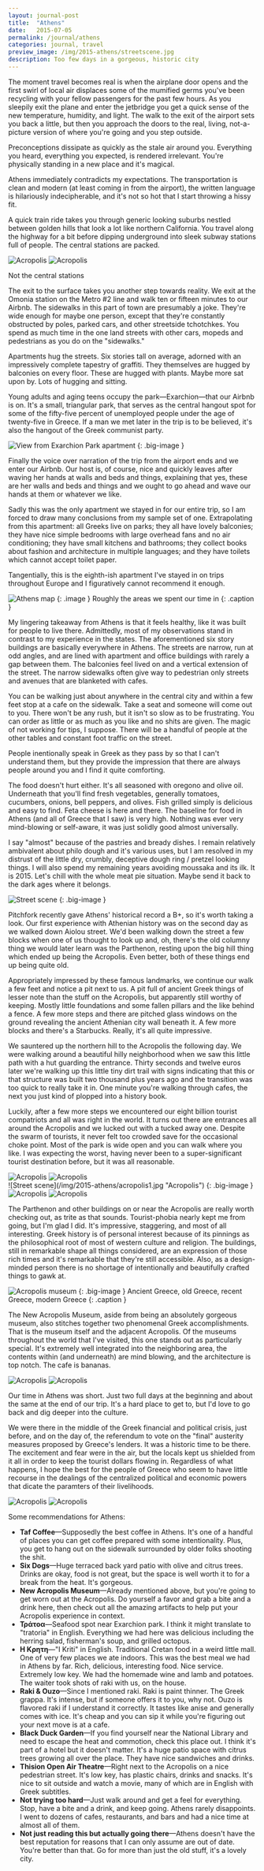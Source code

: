 ```yaml
---
layout: journal-post
title:  "Athens"
date:   2015-07-05
permalink: /journal/athens
categories: journal, travel
preview_image: /img/2015-athens/streetscene.jpg
description: Too few days in a gorgeous, historic city
---
```


The moment travel becomes real is when the airplane door opens and the first swirl of local air displaces some of the mumified germs you've been recycling with your fellow passengers for the past few hours. As you sleepily exit the plane and enter the jetbridge you get a quick sense of the new temperature, humidity, and light. The walk to the exit of the airport sets you back a little, but then you approach the doors to the real, living, not-a-picture version of where you're going and you step outside.

Preconceptions dissipate as quickly as the stale air around you. Everything you heard, everything you expected, is rendered irrelevant. You're physically standing in a new place and it's magical.

Athens immediately contradicts my expectations. The transportation is clean and modern (at least coming in from the airport), the written language is hilariously indecipherable, and it's not so hot that I start throwing a hissy fit.

A quick train ride takes you through generic looking suburbs nestled between golden hills that look a lot like northern California. You travel along the highway for a bit before dipping underground into sleek subway stations full of people. The central stations are packed.

<div class="images-2x2">
  <img src="/img/2015-athens/metro1.jpg" alt="Acropolis">
  <img src="/img/2015-athens/metro2.jpg" alt="Acropolis">
</div>
<p class="caption">Not the central stations</p>

The exit to the surface takes you another step towards reality. We exit at the Omonia station on the Metro #2 line and walk ten or fifteen minutes to our Airbnb. The sidewalks in this part of town are presumably a joke. They're wide enough for maybe one person, except that they're constantly obstructed by poles, parked cars, and other streetside tchotchkes. You spend as much time in the one land streets with other cars, mopeds and pedestrians as you do on the "sidewalks."

Apartments hug the streets. Six stories tall on average, adorned with an impressively complete tapestry of graffiti. They themselves are hugged by balconies on every floor. These are hugged with plants. Maybe more sat upon by. Lots of hugging and sitting.

Young adults and aging teens occupy the park—Exarchion—that our Airbnb is on. It's a small, triangular park, that serves as the central hangout spot for some of the fifty-five percent of unemployed people under the age of twenty-five in Greece. If a man we met later in the trip is to be believed, it's also the hangout of the Greek communist party.

![View from Exarchion Park apartment](/img/2015-athens/exarchion.jpg "View from Exarchion Park apartment")
{: .big-image }


Finally the voice over narration of the trip from the airport ends and we enter our Airbnb. Our host is, of course, nice and quickly leaves after waving her hands at walls and beds and things, explaining that yes, these are her walls and beds and things and we ought to go ahead and wave our hands at them or whatever we like.

Sadly this was the only apartment we stayed in for our entire trip, so I am forced to draw many conclusions from my sample set of one. Extrapolating from this apartment: all Greeks live on parks; they all have lovely balconies; they have nice simple bedrooms with large overhead fans and no air conditioning; they have small kitchens and bathrooms; they collect books about fashion and architecture in multiple languages; and they have toilets which cannot accept toilet paper. 

Tangentially, this is the eighth-ish apartment I've stayed in on trips throughout Europe and I figuratively cannot recommend it enough.

![Athens map](/img/2015-athens/athens-map.png "Athens map")
{: .image }
Roughly the areas we spent our time in
{: .caption }

My lingering takeaway from Athens is that it feels healthy, like it was built for people to live there. Admittedly, most of my observations stand in contrast to my experience in the states. The aforementioned six story buildings are basically everywhere in Athens. The streets are narrow, run at odd angles, and are lined with apartment and office buildings with rarely a gap between them. The balconies feel lived on and a vertical extension of the street. The narrow sidewalks often give way to pedestrian only streets and avenues that are blanketed with cafes.

You can be walking just about anywhere in the central city and within a few feet stop at a cafe on the sidewalk. Take a seat and someone will come out to you. There won't be any rush, but it isn't so slow as to be frustrating. You can order as little or as much as you like and no shits are given. The magic of not working for tips, I suppose. There will be a handful of people at the other tables and constant foot traffic on the street.

People inentionally speak in Greek as they pass by so that I can't understand them, but they provide the impression that there are always people around you and I find it quite comforting.

The food doesn't hurt either. It's all seasoned with oregono and olive oil. Underneath that you'll find fresh vegetables, generally tomatoes, cucumbers, onions, bell peppers, and olives. Fish grilled simply is delicious and easy to find. Feta cheese is here and there. The baseline for food in Athens (and all of Greece that I saw) is very high. Nothing was ever very mind-blowing or self-aware, it was just solidly good almost universally.

I say "almost" because of the pastries and bready dishes. I remain relatively ambivalent about philo dough and it's various uses, but I am resolved in my distrust of the little dry, crumbly, deceptive dough ring / pretzel looking things. I will also spend my remaining years avoiding moussaka and its ilk. It is 2015. Let's chill with the whole meat pie situation. Maybe send it back to the dark ages where it belongs.

![Street scene](/img/2015-athens/streetscene.jpg "Street scene")
{: .big-image }

Pitchfork recently gave Athens' historical record a B+, so it's worth taking a look. Our first experience with Athenian history was on the second day as we walked down Aiolou street. We'd been walking down the street a few blocks when one of us thought to look up and, oh, there's the old columny thing we would later learn was the Parthenon, resting upon the big hill thing which ended up being the Acropolis. Even better, both of these things end up being quite old.

Appropriately impressed by these famous landmarks, we continue our walk a few feet and notice a pit next to us. A pit full of ancient Greek things of lesser note than the stuff on the Acropolis, but apparently still worthy of keeping. Mostly little foundations and some fallen pillars and the like behind a fence. A few more steps and there are pitched glass windows on the ground revealing the ancient Athenian city wall beneath it. A few more blocks and there's a Starbucks. Really, it's all quite impressive.

We sauntered up the northern hill to the Acropolis the following day. We were walking around a beautiful hilly neighborhood when we saw this little path with a hut guarding the entrance. Thirty seconds and twelve euros later we're walking up this little tiny dirt trail with signs indicating that this or that structure was built two thousand plus years ago and the transition was too quick to really take it in. One minute you're walking through cafes, the next you just kind of plopped into a history book.

Luckily, after a few more steps we encountered our eight billion tourist compatriots and all was right in the world. It turns out there are entrances all around the Acropolis and we lucked out with a tucked away one. Despite the swarm of tourists, it never felt too crowded save for the occasional choke point. Most of the park is wide open and you can walk where you like. I was expecting the worst, having never been to a super-significant tourist destination before, but it was all reasonable.

<div class="images-2x2">
  <img src="/img/2015-athens/acropolis2.jpg" alt="Acropolis">
  <img src="/img/2015-athens/acropolis3.jpg" alt="Acropolis">
</div>
![Street scene](/img/2015-athens/acropolis1.jpg "Acropolis")
{: .big-image }
<div class="images-2x2">
  <img src="/img/2015-athens/acropolis4.jpg" alt="Acropolis">
  <img src="/img/2015-athens/acropolis5.jpg" alt="Acropolis">
</div>

The Parthenon and other buildings on or near the Acropolis are really worth checking out, as trite as that sounds. Tourist-phobia nearly kept me from going, but I'm glad I did. It's impressive, staggering, and most of all interesting. Greek history is of personal interest because of its pinnings as the philosophical root of most of western culture and religion. The buildings, still in remarkable shape all things considered, are an expression of those rich times and it's remarkable that they're still accessible. Also, as a design-minded person there is no shortage of intentionally and beautifully crafted things to gawk at.

![Acropolis museum](/img/2015-athens/museum.jpg "Acropolis musem")
{: .big-image }
Ancient Greece, old Greece, recent Greece, modern Greece
{: .caption }

The New Acropolis Museum, aside from being an absolutely gorgeous museum, also stitches together two phenomenal Greek accomplishments. That is the museum itself and the adjacent Acropolis. Of the museums throughout the world that I've visited, this one stands out as particularly special. It's extremely well integrated into the neighboring area, the contents within (and underneath) are mind blowing, and the architecture is top notch. The cafe is bananas.

<div class="images-2x2">
  <img src="/img/2015-athens/streetscene3.jpg" alt="Acropolis">
  <img src="/img/2015-athens/streetscene4.jpg" alt="Acropolis">
</div>

Our time in Athens was short. Just two full days at the beginning and about the same at the end of our trip. It's a hard place to get to, but I'd love to go back and dig deeper into the culture.

We were there in the middle of the Greek financial and political crisis, just before, and on the day of, the referendum to vote on the "final" austerity measures proposed by Greece's lenders. It was a historic time to be there. The excitement and fear were in the air, but the locals kept us shielded from it all in order to keep the tourist dollars flowing in. Regardless of what happens, I hope the best for the people of Greece who seem to have little recourse in the dealings of the centralized political and economic powers that dicate the paramters of their livelihoods.

<div class="images-2x2">
  <img src="/img/2015-athens/streetscene5.jpg" alt="Acropolis">
  <img src="/img/2015-athens/syntagma.jpg" alt="Acropolis">
</div>

Some recommendations for Athens:

- **Taf Coffee**—Supposedly the best coffee in Athens. It's one of a handful of places you can get coffee prepared with some intentionality. Plus, you get to hang out on the sidewalk surrounded by older folks shooting the shit.
- **Six Dogs**—Huge terraced back yard patio with olive and citrus trees. Drinks are okay, food is not great, but the space is well worth it to for a break from the heat. It's gorgeous.
- **New Acropolis Museum**—Already mentioned above, but you're going to get worn out at the Acropolis. Do yourself a favor and grab a bite and a drink here, then check out all the amazing artifacts to help put your Acropolis experience in context.
- **Τράτοα**—Seafood spot near Exarchion park. I think it might translate to "tratoria" in English. Everything we had here was delicious including the herring salad, fisherman's soup, and grilled octopus.
- **Η Κρητη**—"I Kriti" in English. Traditional Cretan food in a weird little mall. One of very few places we ate indoors. This was the best meal we had in Athens by far. Rich, delicious, interesting food. Nice service. Extremely low key. We had the homemade wine and lamb and potatoes. The waiter took shots of raki with us, on the house.
- **Raki & Ouzo**—Since I mentioned raki. Raki is paint thinner. The Greek grappa. It's intense, but if someone offers it to you, why not. Ouzo is flavored raki if I understand it correctly. It tastes like anise and generally comes with ice. It's cheap and you can sip it while you're figuring out your next move is at a cafe.
- **Black Duck Garden**—If you find yourself near the National Library and need to escape the heat and commotion, check this place out. I think it's part of a hotel but it doesn't matter. It's a huge patio space with citrus trees growing all over the place. They have nice sandwiches and drinks.
- **Thision Open Air Theatre**—Right next to the Acropolis on a nice pedestrian street. It's low key, has plastic chairs, drinks and snacks. It's nice to sit outside and watch a movie, many of which are in English with Greek subtitles.
- **Not trying too hard**—Just walk around and get a feel for everything. Stop, have a bite and a drink, and keep going. Athens rarely disappoints. I went to dozens of cafes, restaurants, and bars and had a nice time at almost all of them.
- **Not just reading this but actually going there**—Athens doesn't have the best reputation for reasons that I can only assume are out of date. You're better than that. Go for more than just the old stuff, it's a lovely city.
